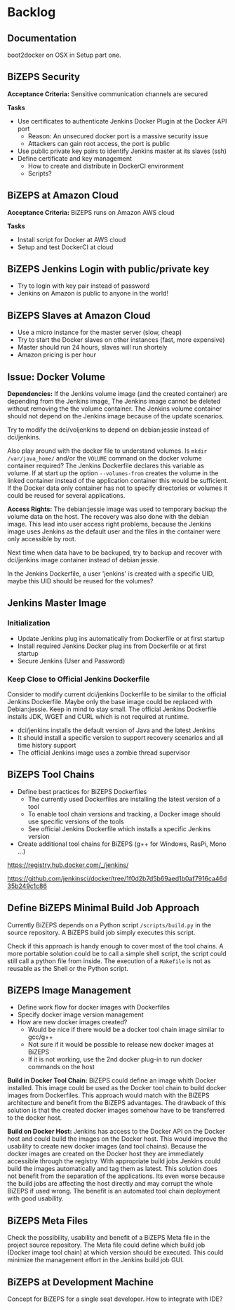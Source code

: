 #   Backlog

##  Documentation
boot2docker on OSX in Setup part one.

## BiZEPS Security
**Acceptance Criteria:**
Sensitive communication channels are secured

**Tasks**

- Use certificates to authenticate Jenkins Docker Plugin at the Docker API port
    * Reason: An unsecured docker port is a massive security issue
    * Attackers can gain root access, the port is public
- Use public private key pairs to identify Jenkins master at its slaves (ssh)
- Define certificate and key management
    * How to create and distribute in DockerCI environment
    * Scripts?

## BiZEPS at Amazon Cloud
**Acceptance Criteria:**
BiZEPS runs on Amazon AWS cloud

**Tasks**

- Install script for Docker at AWS cloud
- Setup and test DockerCI at cloud

## BiZEPS Jenkins Login with public/private key
- Try to login with key pair instead of password
- Jenkins on Amazon is public to anyone in the world!

## BiZEPS Slaves at Amazon Cloud
- Use a micro instance for the master server (slow, cheap)
- Try to start the Docker slaves on other instances (fast, more expensive)
- Master should run 24 hours, slaves will run shortely
- Amazon pricing is per hour

##  Issue: Docker Volume
**Dependencies:**
If the Jenkins volume image (and the created container) are depending from the Jenkins image,
The Jenkins image cannot be deleted without removing the the volume container.
The Jenkins volume container should not depend on the Jenkins image because of the update scenarios.

Try to modify the dci/voljenkins to depend on debian:jessie instead of dci/jenkins.

Also play around with the docker file to understand volumes.
Is `mkdir /var/java_home/` and/or the `VOLUME` command on the docker volume container required?
The Jenkins Dockerfile declares this variable as volume.
If at start up the option `--volumes-from` creates the volume in the linked container
instead of the application container this would be sufficient.
If the Docker data only container has not to specify directories or volumes it could be reused for several applications.

**Access Rights:**
The debian:jessie image was used to temporary backup the volume data on the host.
The recovery was also done with the debian image.
This lead into user access right problems, because the Jenkins image uses Jenkins as the default user
and the files in the container were only accessible by root.

Next time when data have to be backuped, try to backup and recover with dci/jenkins image container
instead of debian:jessie.

In the Jenkins Dockerfile, a user 'jenkins' is created with a specific UID,
maybe this UID should be reused for the volumes?

## Jenkins Master Image
###  Initialization
- Update Jenkins plug ins automatically from Dockerfile or at first startup
- Install required Jenkins Docker plug ins from Dockerfile or at first startup
- Secure Jenkins (User and Password)

###  Keep Close to Official Jenkins Dockerfile
Consider to modify current dci/jenkins Dockerfile to be similar to the official Jenkins Dockerfile.
Maybe only the base image could be replaced with Debian:jessie.
Keep in mind to stay small.
The official Jenkins Dockerfile installs JDK, WGET and CURL which is not required at runtime.

- dci/jenkins installs the default version of Java and the latest Jenkins
- It should install a specific version to support recovery scenarios and all time history support
- The official Jenkins image uses a zombie thread supervisor

## BiZEPS Tool Chains
- Define best practices for BiZEPS Dockerfiles
    * The currently used Dockerfiles are installing the latest version of a tool
    * To enable tool chain versions and tracking, a Docker image should use specific versions of the tools
    * See official Jenkins Dockerfile which installs a specific Jenkins version
- Create additional tool chains for BiZEPS (g++ for Windows, RasPi, Mono ...)

https://registry.hub.docker.com/_/jenkins/

https://github.com/jenkinsci/docker/tree/1f0d2b7d5b69aed1b0af7916ca46d35b249c1c86

## Define BiZEPS Minimal Build Job Approach
Currently BiZEPS depends on a Python script `/scripts/build.py` in the source repository.
A BiZEPS build job simply executes this script.

Check if this approach is handy enough to cover most of the tool chains.
A more portable solution could be to call a simple shell script,
the script could still call a python file from inside.
The execution of a `Makefile` is not as reusable as the Shell or the Python script.

## BiZEPS Image Management
- Define work flow for docker images with Dockerfiles
- Specify docker image version management
- How are new docker images created?
    * Would be nice if there would be a docker tool chain image similar to gcc/g++
    * Not sure if it would be possible to release new docker images at BiZEPS
    * If it is not working, use the 2nd docker plug-in to run docker commands on the host
    
**Build in Docker Tool Chain:**
BiZEPS could define an image whith Docker installed.
This image could be used as the Docker tool chain to build docker images from Dockerfiles.
This approach would match with the BiZEPS architecture and benefit from the BiZEPS advantages.
The drawback of this solution is that the created docker images somehow have to be transferred to the docker host.

**Build on Docker Host:**
Jenkins has access to the Docker API on the Docker host and could build the images on the Docker host.
This would improve the usability to create new docker images (and tool chains).
Because the docker images are created on the Docker host they are immediately accessible through the registry.
With appropriate build jobs Jenkins could build the images automatically and tag them as latest.
This solution does not benefit from the separation of the applications.
Its even worse because the build jobs are affecting the host directly
and may corrupt the whole BiZEPS if used wrong.
The benefit is an automated tool chain deployment with good usability.

## BiZEPS Meta Files
Check the possibility, usability and benefit of a BiZEPS Meta file in the project source repository.
The Meta file could define which build job (Docker image tool chain) at which version should be executed.
This could minimize the management effort in the Jenkins build job GUI.

## BiZEPS at Development Machine
Concept for BiZEPS for a single seat developer. How to integrate with IDE?
